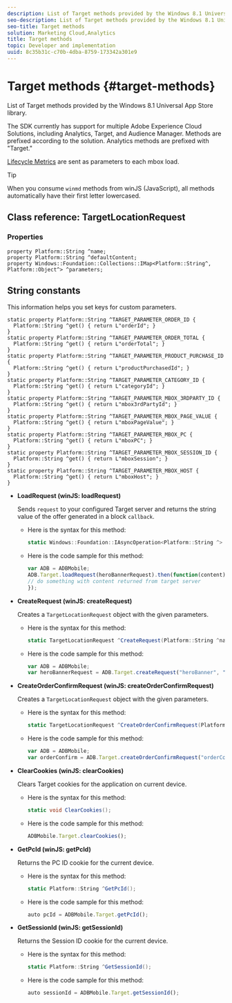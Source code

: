```yaml
---
description: List of Target methods provided by the Windows 8.1 Universal App Store library.
seo-description: List of Target methods provided by the Windows 8.1 Universal App Store library.
seo-title: Target methods
solution: Marketing Cloud,Analytics
title: Target methods
topic: Developer and implementation
uuid: 8c35b31c-c70b-4dba-8759-173342a301e9
---
```


# Target methods {#target-methods}

List of Target methods provided by the Windows 8.1 Universal App Store library.

The SDK currently has support for multiple Adobe Experience Cloud Solutions, including Analytics, Target, and Audience Manager. Methods are prefixed according to the solution. Analytics methods are prefixed with "Target."

[Lifecycle Metrics](/help/windows-appstore/metrics.md) are sent as parameters to each mbox load.

>[!TIP]
>
>When you consume `winmd` methods from winJS (JavaScript), all methods automatically have their first letter lowercased.

## Class reference: TargetLocationRequest

### Properties

```
property Platform::String ^name; 
property Platform::String ^defaultContent; 
property Windows::Foundation::Collections::IMap<Platform::String^, Platform::Object^> ^parameters;
```

## String constants

This information helps you set keys for custom parameters.

```
static property Platform::String ^TARGET_PARAMETER_ORDER_ID { 
  Platform::String ^get() { return L"orderId"; } 
} 
static property Platform::String ^TARGET_PARAMETER_ORDER_TOTAL { 
  Platform::String ^get() { return L"orderTotal"; } 
} 
static property Platform::String ^TARGET_PARAMETER_PRODUCT_PURCHASE_ID { 
  Platform::String ^get() { return L"productPurchasedId"; } 
} 
static property Platform::String ^TARGET_PARAMETER_CATEGORY_ID { 
  Platform::String ^get() { return L"categoryId"; } 
} 
static property Platform::String ^TARGET_PARAMETER_MBOX_3RDPARTY_ID { 
  Platform::String ^get() { return L"mbox3rdPartyId"; } 
} 
static property Platform::String ^TARGET_PARAMETER_MBOX_PAGE_VALUE { 
  Platform::String ^get() { return L"mboxPageValue"; } 
} 
static property Platform::String ^TARGET_PARAMETER_MBOX_PC { 
  Platform::String ^get() { return L"mboxPC"; } 
} 
static property Platform::String ^TARGET_PARAMETER_MBOX_SESSION_ID { 
  Platform::String ^get() { return L"mboxSession"; } 
} 
static property Platform::String ^TARGET_PARAMETER_MBOX_HOST { 
  Platform::String ^get() { return L"mboxHost"; } 
}
```

* **LoadRequest (winJS: loadRequest)**

  Sends `request` to your configured Target server and returns the string value of the offer generated in a block `callback`.

  * Here is the syntax for this method:

    ```csharp
    static Windows::Foundation::IAsyncOperation<Platform::String ^> ^LoadRequest(TargetLocationRequest ^request);
    ```

  * Here is the code sample for this method:

    ```js
    var ADB = ADBMobile; 
    ADB.Target.loadRequest(heroBannerRequest).then(function(content) { 
    // do something with content returned from target server 
    });
    ```

* **CreateRequest (winJS: createRequest)**

  Creates a `TargetLocationRequest` object with the given parameters. 

  * Here is the syntax for this method:

    ```csharp
    static TargetLocationRequest ^CreateRequest(Platform::String ^name, Platform::String ^defaultContent, Windows::Foundation::Collections::IMap<Platform::String^, Platform::Object^> ^parameters); 
    ```

  * Here is the code sample for this method:

    ```js
    var ADB = ADBMobile; 
    var heroBannerRequest = ADB.Target.createRequest("heroBanner", "default.png", null); 
    ```

* **CreateOrder​ConfirmRequest (winJS: createOrder​ConfirmRequest)**

  Creates a `TargetLocationRequest` object with the given parameters.

  * Here is the syntax for this method:

    ```csharp
    static TargetLocationRequest ^CreateOrderConfirmRequest(Platform::String ^name, Platform::String ^orderId, Platform::String ^orderTotal, Platform::String ^productPurchasedId, Windows::Foundation::Collections::IMap<Platform::String^, Platform::Object> ^parameters); 
    ```

  * Here is the code sample for this method:

    ```js
    var ADB = ADBMobile; 
    var orderConfirm = ADB.Target.createOrderConfirmRequest("orderConfirm", "order", "47.88", "3722", null); 
    ```

* **ClearCookies (winJS: clearCookies)**

  Clears Target cookies for the application on current device.

  * Here is the syntax for this method:

    ```csharp
    static void ClearCookies(); 
    ```

  * Here is the code sample for this method:

    ```js
    ADBMobile.Target.clearCookies();
    ```

* **GetPcId (winJS: getPcId)**

  Returns the PC ID cookie for the current device.

  * Here is the syntax for this method:

    ```csharp
    static Platform::String ^GetPcId();
    ```

  * Here is the code sample for this method:

    ```js
    auto pcId = ADBMobile.Target.getPcId(); 
    ```

* **GetSessionId (winJS: getSessionId)**

  Returns the Session ID cookie for the current device.

  * Here is the syntax for this method:

    ```csharp
    static Platform::String ^GetSessionId(); 
    ```

  * Here is the code sample for this method:

    ```js
    auto sessionId = ADBMobile.Target.getSessionId(); 
    ```

